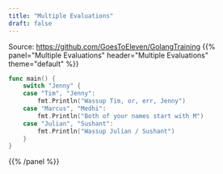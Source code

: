 ```yaml
---
title: "Multiple Evaluations"
draft: false
---
```

Source: https://github.com/GoesToEleven/GolangTraining
{{% panel="Multiple Evaluations" header="Multiple Evaluations" theme="default" %}}
```go
func main() {
	switch "Jenny" {
	case "Tim", "Jenny":
		fmt.Println("Wassup Tim, or, err, Jenny")
	case "Marcus", "Medhi":
		fmt.Println("Both of your names start with M")
	case "Julian", "Sushant":
		fmt.Println("Wassup Julian / Sushant")
	}
}
```
{{% /panel %}}